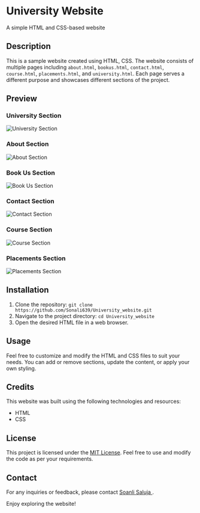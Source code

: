 # University Website 

A simple HTML and CSS-based website

## Description

This is a sample website created using HTML, CSS. The website consists of multiple pages including `about.html`, `bookus.html`, `contact.html`, `course.html`, `placements.html`, and `university.html`. Each page serves a different purpose and showcases different sections of the project.

## Preview

### University Section
![University Section](https://i.ibb.co/98mvH0h/home.png)

### About Section
![About Section](https://i.ibb.co/Pg08KdK/about.png)

### Book Us Section
![Book Us Section](https://i.ibb.co/Km8P0vc/bookus.png)

### Contact Section
![Contact Section](https://i.ibb.co/9p2qj5D/contactus.png)

### Course Section
![Course Section](https://i.ibb.co/PN015Yj/courses.png)

### Placements Section
![Placements Section](https://i.ibb.co/Gd9974Z/placement.png)



## Installation

1. Clone the repository: `git clone https://github.com/Sonali639/University_website.git`
2. Navigate to the project directory: `cd University_website`
3. Open the desired HTML file in a web browser.

## Usage

Feel free to customize and modify the HTML and CSS files to suit your needs. You can add or remove sections, update the content, or apply your own styling.

## Credits

This website was built using the following technologies and resources:

- HTML
- CSS

## License

This project is licensed under the [MIT License](LICENSE). Feel free to use and modify the code as per your requirements.

## Contact

For any inquiries or feedback, please contact [Soanli Saluja ](mailto:youremail@example.com).

Enjoy exploring the website!
